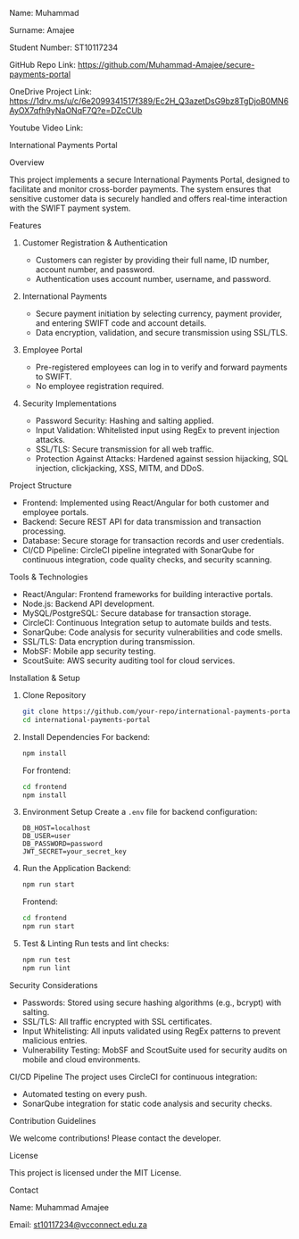 Name: Muhammad

Surname: Amajee

Student Number: ST10117234

GitHub Repo Link: https://github.com/Muhammad-Amajee/secure-payments-portal

OneDrive Project Link: https://1drv.ms/u/c/6e2099341517f389/Ec2H_Q3azetDsG9bz8TgDjoB0MN6AyOX7qfh9yNaONqF7Q?e=DZcCUb

Youtube Video Link: 

International Payments Portal

Overview

This project implements a secure International Payments Portal, designed to facilitate and monitor cross-border payments. The system ensures that sensitive customer data is securely handled and offers real-time interaction with the SWIFT payment system.

Features
1. Customer Registration & Authentication
   - Customers can register by providing their full name, ID number, account number, and password.
   - Authentication uses account number, username, and password.

2. International Payments
   - Secure payment initiation by selecting currency, payment provider, and entering SWIFT code and account details.
   - Data encryption, validation, and secure transmission using SSL/TLS.

3. Employee Portal
   - Pre-registered employees can log in to verify and forward payments to SWIFT.
   - No employee registration required.

4. Security Implementations
   - Password Security: Hashing and salting applied.
   - Input Validation: Whitelisted input using RegEx to prevent injection attacks.
   - SSL/TLS: Secure transmission for all web traffic.
   - Protection Against Attacks: Hardened against session hijacking, SQL injection, clickjacking, XSS, MITM, and DDoS.
     
Project Structure
- Frontend: Implemented using React/Angular for both customer and employee portals.
- Backend: Secure REST API for data transmission and transaction processing.
- Database: Secure storage for transaction records and user credentials.
- CI/CD Pipeline: CircleCI pipeline integrated with SonarQube for continuous integration, code quality checks, and security scanning.
  
Tools & Technologies
- React/Angular: Frontend frameworks for building interactive portals.
- Node.js: Backend API development.
- MySQL/PostgreSQL: Secure database for transaction storage.
- CircleCI: Continuous Integration setup to automate builds and tests.
- SonarQube: Code analysis for security vulnerabilities and code smells.
- SSL/TLS: Data encryption during transmission.
- MobSF: Mobile app security testing.
- ScoutSuite: AWS security auditing tool for cloud services.
  
Installation & Setup
1. Clone Repository
   ```bash
   git clone https://github.com/your-repo/international-payments-portal.git
   cd international-payments-portal
   ```

2. Install Dependencies
   For backend:
   ```bash
   npm install
   ```
   For frontend:
   ```bash
   cd frontend
   npm install
   ```

3. Environment Setup
   Create a `.env` file for backend configuration:
   ```
   DB_HOST=localhost
   DB_USER=user
   DB_PASSWORD=password
   JWT_SECRET=your_secret_key
   ```

4. Run the Application
   Backend:
   ```bash
   npm run start
   ```
   Frontend:
   ```bash
   cd frontend
   npm run start
   ```

5. Test & Linting
   Run tests and lint checks:
   ```bash
   npm run test
   npm run lint
   ```
   
Security Considerations
- Passwords: Stored using secure hashing algorithms (e.g., bcrypt) with salting.
- SSL/TLS: All traffic encrypted with SSL certificates.
- Input Whitelisting: All inputs validated using RegEx patterns to prevent malicious entries.
- Vulnerability Testing: MobSF and ScoutSuite used for security audits on mobile and cloud environments.
  
CI/CD Pipeline
The project uses CircleCI for continuous integration:
- Automated testing on every push.
- SonarQube integration for static code analysis and security checks.
  
Contribution Guidelines

We welcome contributions! Please contact the developer.

License

This project is licensed under the MIT License.

Contact

Name: Muhammad Amajee

Email: st10117234@vcconnect.edu.za
